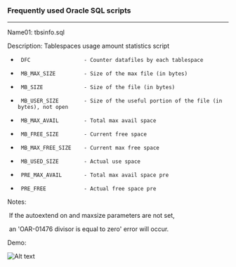 ### Frequently used Oracle SQL scripts

---

Name01: 	tbsinfo.sql

Description:	Tablespaces usage amount statistics script

*      DFC                 - Counter datafiles by each tablespace
 *      MB_MAX_SIZE         - Size of the max file (in bytes)
 *      MB_SIZE             - Size of the file (in bytes)
 *      MB_USER_SIZE        - Size of the useful portion of the file (in bytes), not open
 *      MB_MAX_AVAIL        - Total max avail space
 *      MB_FREE_SIZE        - Current free space
 *      MB_MAX_FREE_SIZE    - Current max free space
 *      MB_USED_SIZE        - Actual use space
 *      PRE_MAX_AVAIL       - Total max avail space pre
 *      PRE_FREE            - Actual free space pre

Notes:

​	If the autoextend on and maxsize parameters are not set,

​	an 'OAR-01476 divisor is equal to zero' error will occur. 

Demo:

![Alt text](https://github.com/flogcat/sql_scripts/tree/master/screenshots/1547645121673.png)

